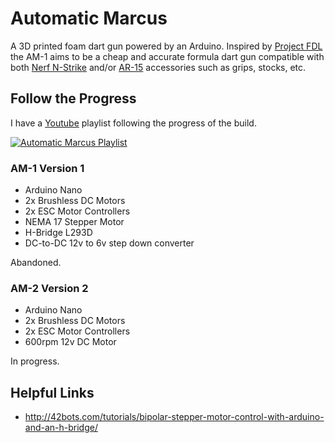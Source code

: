 # Automatic Marcus

A 3D printed foam dart gun powered by an Arduino. Inspired by [Project FDL](http://www.projectfdl.com/) the AM-1 aims to be a cheap and accurate formula dart gun compatible with both [Nerf N-Strike](https://nerf.hasbro.com/en-us/toys-games/nerf:elite) and/or [AR-15](https://en.wikipedia.org/wiki/Colt_AR-15#AR-15_marketplace) accessories such as grips, stocks, etc.

## Follow the Progress

I have a [Youtube](https://www.youtube.com/playlist?list=PLXH8rqHzuX5hmMyk606a1SRj9DMD9a9MU) playlist following the progress of the build.

[![Automatic Marcus Playlist](https://img.youtube.com/vi/EvZnnx5ywEk/0.jpg)](https://www.youtube.com/playlist?list=PLXH8rqHzuX5hmMyk606a1SRj9DMD9a9MU)

### AM-1 Version 1

* Arduino Nano
* 2x Brushless DC Motors
* 2x ESC Motor Controllers
* NEMA 17 Stepper Motor
* H-Bridge L293D
* DC-to-DC 12v to 6v step down converter

Abandoned.

### AM-2 Version 2

* Arduino Nano
* 2x Brushless DC Motors
* 2x ESC Motor Controllers
* 600rpm 12v DC Motor

In progress.

## Helpful Links

* http://42bots.com/tutorials/bipolar-stepper-motor-control-with-arduino-and-an-h-bridge/
